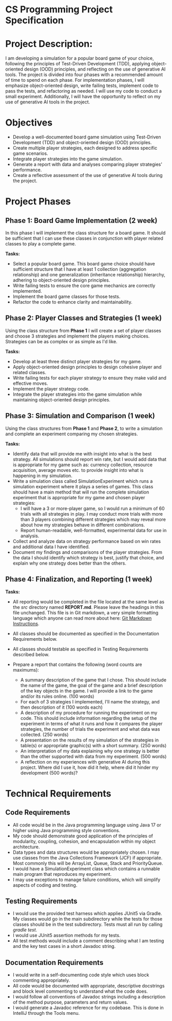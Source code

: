 #  CS Programming Project Specification


# Project Description:
I am developing a simulation for a popular board game of your choice, following
the principles of Test-Driven Development (TDD), applying object-oriented design (OOD)
principles, and reflecting on the use of generative AI tools. The project is divided
into four phases with a recommended amount of time to spend on each phase.  For
implementation phases, I will emphasize object-oriented design, write failing tests,
implement code to pass the tests, and refactoring as needed.  I will use my code
to conduct a small experiment.  Additionally, I will have the opportunity to reflect
on my use of generative AI tools in the project.

# Objectives
- Develop a well-documented board game simulation using Test-Driven Development (TDD) and
  object-oriented design (OOD) principles.
- Create multiple player strategies, each designed to address specific game scenarios.
- Integrate player strategies into the game simulation.
- Generate a report with data and analyses comparing player strategies' performance.
- Create a reflective assessment of the use of generative AI tools during the project.

# Project Phases

## Phase 1: Board Game Implementation (2 week)

In this phase I will implement the class structure for a board game.  It should be sufficient that I can
use these classes in conjunction with player related classes to play a complete game.

**Tasks:**
- Select a popular board game. This board game choice should have sufficient structure that I have at least 1 collection
  (aggregation relationship) and one generalization (inheritance relationship) hierarchy, adhering to object-oriented
  design principles.
- Write failing tests to ensure the core game mechanics are correctly implemented.
- Implement the board game classes for those tests.
- Refactor the code to enhance clarity and maintainability.

## Phase 2: Player Classes and Strategies (1 week)

Using the class structure from **Phase 1** I will create a set of player classes and choose 3 strategies and implement the players
making choices.  Strategies can be as complex or as simple as I'd like.

**Tasks:**
-	Develop at least three distinct player strategies for my game.
-	Apply object-oriented design principles to design cohesive player and related classes.
-	Write failing tests for each player strategy to ensure they make valid and effective moves.
-	Implement the player strategy code.
- Integrate the player strategies into the game simulation while maintaining object-oriented design principles.

## Phase 3: Simulation and Comparison (1 week)

Using the class structures from **Phase 1** and **Phase 2**, to write a simulation and complete an experiment comparing my chosen strategies.

**Tasks:**
- Identify data that will provide me with insight into what is the best strategy.  All
  simulations should report win rate, but I would add data that is appropriate for my game such as: currency collection,
  resource acquisition, average moves etc. to provide insight into what is happening in my simulation.
- Write a simulation class called SimulationExperiment which runs a simulation experiment where it plays
  a series of games.  This class should have a main method that will run the complete simulation experiment
  that is appropriate for my game and chosen player strategies:
    - I will have a 3 or more-player game, so I  would run a minimum of 60 trials with all strategies in play.  I may
      conduct more trials with more than 3 players combining different strategies which may reveal more about how my
      strategies behave in different combinations.
    - Report human-readable, well-formatted, experimental data for use in analysis.
- Collect and analyze data on strategy performance based on win rates and additional data I have identified.
- Document my findings and comparisons of the player strategies. From the data I should identify which strategy
  is best, justify that choice, and explain why one strategy does better than the others.

## Phase 4: Finalization, and Reporting (1 week)

**Tasks:**
- All reporting would be completed in the file located at the same level as the _src_ directory named **REPORT.md**. Please
  leave the headings in this file unchanged.  This file is in Git markdown, a very
  simple formatting language which anyone can read more about here:
  [Git Markdown Instructions](https://docs.github.com/en/get-started/writing-on-github/getting-started-with-writing-and-formatting-on-github/basic-writing-and-formatting-syntax).

- All classes should be documented as specified in the Documentation Requirements below.
- All classes should testable as specified in Testing Requirements described below.
- Prepare a report that contains the following (word counts are maximums):
    - A summary description of the game that I chose.  This should include the name of the game, the goal of the
      game and a brief description of the key objects in the game.  I will provide a link to the game and/or its rules online. (100 words)
    - For each of 3 strategies I implemented, I'll name the strategy, and then description of it (100 words each)
    - A description of my procedure for running the experiment on my code. This should include information
      regarding the setup of the experiment in terms of what it runs and how it compares the player strategies,
      the number of trials the experiment and what data was collected. (250 words)
    - A presentation on the results of my simulation of the strategies in table(s) or appropriate graphic(s) with
      a short summary. (250 words)
    - An interpretation of my data explaining why one strategy is better than the other supported with data
      from my experiment. (500 words)
    - A reflection on my experiences with generative AI during this project.  Where did I use it, how did it help,
      where did it hinder my development (500 words)?

# Technical Requirements

## Code Requirements
- All code would be in the Java programming language using Java 17 or higher using Java programming style conventions.
- My code should demonstrate good application of the principles of modularity, coupling, cohesion, and encapsulation within my object architecture.
- Data types and data structures would be appropriately chosen.  I may use classes from the Java Collections Framework (JCF) if appropriate.  Most commonly this will be ArrayList, Queue, Stack and PriorityQueue.
- I would have a  SimulationExperiment class which contains a runnable main program that reproduces my experiment.
- I may use exceptions to manage failure conditions, which will simplify aspects of coding and testing.

## Testing Requirements
- I would use the provided test harness which applies JUnit5 via Gradle.  My classes would go in the main subdirectory
  while the tests for those classes should be in the test subdirectory.   Tests must all run by calling _gradle test_.
- I would use JUnit5 assertion methods for my tests.
- All test methods would include a comment describing what I am testing and the key test cases in a short Javadoc string.

## Documentation Requirements
- I would write in a self-documenting code style which uses block commenting appropriately.
- All code would be documented with appropriate, descriptive docstrings and block level commenting to understand what the code does.
- I would follow all conventions of Javadoc strings including a description of the method purpose, parameters and return values.
- I would generate a Javadoc reference for my codebase.  This is done in IntelliJ through the Tools menu.


